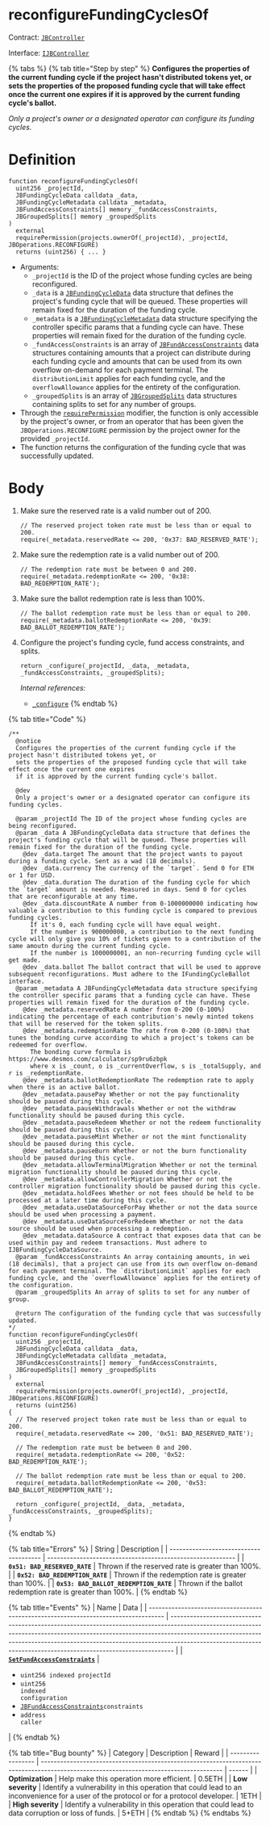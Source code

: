 # reconfigureFundingCyclesOf

Contract: [`JBController`](../)​‌

Interface: [`IJBController`](../../../../interfaces/ijbcontroller.md)

{% tabs %}
{% tab title="Step by step" %}
**Configures the properties of the current funding cycle if the project hasn't distributed tokens yet, or sets the properties of the proposed funding cycle that will take effect once the current one expires if it is approved by the current funding cycle's ballot.**

_Only a project's owner or a designated operator can configure its funding cycles._

# Definition

```solidity
function reconfigureFundingCyclesOf(
  uint256 _projectId,
  JBFundingCycleData calldata _data,
  JBFundingCycleMetadata calldata _metadata,
  JBFundAccessConstraints[] memory _fundAccessConstraints,
  JBGroupedSplits[] memory _groupedSplits
)
  external
  requirePermission(projects.ownerOf(_projectId), _projectId, JBOperations.RECONFIGURE)
  returns (uint256) { ... }
```

* Arguments:
  * `_projectId` is the ID of the project whose funding cycles are being reconfigured.
  * `_data` is a [`JBFundingCycleData`](../../../../data-structures/jbfundingcycledata.md) data structure that defines the project's funding cycle that will be queued. These properties will remain fixed for the duration of the funding cycle.
  * `_metadata` is a [`JBFundingCycleMetadata`](../../../../data-structures/jbfundingcyclemetadata.md) data structure specifying the controller specific params that a funding cycle can have. These properties will remain fixed for the duration of the funding cycle.
  * `_fundAccessConstraints` is an array of [`JBFundAccessConstraints`](../../../../data-structures/jbfundaccessconstraints.md) data structures containing amounts that a project can distribute during each funding cycle and amounts that can be used from its own overflow on-demand for each payment terminal. The `distributionLimit` applies for each funding cycle, and the `overflowAllowance` applies for the entirety of the configuration.
  * `_groupedSplits` is an array of [`JBGroupedSplits`](../../../../data-structures/jbgroupedsplits.md) data structures containing splits to set for any number of groups.
* Through the [`requirePermission`](../../../or-abstract/jboperatable/modifiers/requirepermission.md) modifier, the function is only accessible by the project's owner, or from an operator that has been given the `JBOperations.RECONFIGURE` permission by the project owner for the provided `_projectId`.
* The function returns the configuration of the funding cycle that was successfully updated.

# Body

1.  Make sure the reserved rate is a valid number out of 200.

    ```solidity
    // The reserved project token rate must be less than or equal to 200.
    require(_metadata.reservedRate <= 200, '0x37: BAD_RESERVED_RATE');
    ```
2.  Make sure the redemption rate is a valid number out of 200.

    ```solidity
    // The redemption rate must be between 0 and 200.
    require(_metadata.redemptionRate <= 200, '0x38: BAD_REDEMPTION_RATE');
    ```
3.  Make sure the ballot redemption rate is less than 100%.

    ```solidity
    // The ballot redemption rate must be less than or equal to 200.
    require(_metadata.ballotRedemptionRate <= 200, '0x39: BAD_BALLOT_REDEMPTION_RATE');
    ```
4.  Configure the project's funding cycle, fund access constraints, and splits.

    ```solidity
    return _configure(_projectId, _data, _metadata, _fundAccessConstraints, _groupedSplits);
    ```

    _Internal references:_

    * [`_configure`](\_configure.md)
{% endtab %}

{% tab title="Code" %}
```solidity
/**
  @notice
  Configures the properties of the current funding cycle if the project hasn't distributed tokens yet, or
  sets the properties of the proposed funding cycle that will take effect once the current one expires
  if it is approved by the current funding cycle's ballot.

  @dev
  Only a project's owner or a designated operator can configure its funding cycles.

  @param _projectId The ID of the project whose funding cycles are being reconfigured.
  @param _data A JBFundingCycleData data structure that defines the project's funding cycle that will be queued. These properties will remain fixed for the duration of the funding cycle.
    @dev _data.target The amount that the project wants to payout during a funding cycle. Sent as a wad (18 decimals).
    @dev _data.currency The currency of the `target`. Send 0 for ETH or 1 for USD.
    @dev _data.duration The duration of the funding cycle for which the `target` amount is needed. Measured in days. Send 0 for cycles that are reconfigurable at any time.
    @dev _data.discountRate A number from 0-1000000000 indicating how valuable a contribution to this funding cycle is compared to previous funding cycles.
      If it's 0, each funding cycle will have equal weight.
      If the number is 900000000, a contribution to the next funding cycle will only give you 10% of tickets given to a contribution of the same amoutn during the current funding cycle.
      If the number is 1000000001, an non-recurring funding cycle will get made.
    @dev _data.ballot The ballot contract that will be used to approve subsequent reconfigurations. Must adhere to the IFundingCycleBallot interface.
  @param _metadata A JBFundingCycleMetadata data structure specifying the controller specific params that a funding cycle can have. These properties will remain fixed for the duration of the funding cycle.
    @dev _metadata.reservedRate A number from 0-200 (0-100%) indicating the percentage of each contribution's newly minted tokens that will be reserved for the token splits.
    @dev _metadata.redemptionRate The rate from 0-200 (0-100%) that tunes the bonding curve according to which a project's tokens can be redeemed for overflow.
      The bonding curve formula is https://www.desmos.com/calculator/sp9ru6zbpk
      where x is _count, o is _currentOverflow, s is _totalSupply, and r is _redemptionRate.
    @dev _metadata.ballotRedemptionRate The redemption rate to apply when there is an active ballot.
    @dev _metadata.pausePay Whether or not the pay functionality should be paused during this cycle.
    @dev _metadata.pauseWithdrawals Whether or not the withdraw functionality should be paused during this cycle.
    @dev _metadata.pauseRedeem Whether or not the redeem functionality should be paused during this cycle.
    @dev _metadata.pauseMint Whether or not the mint functionality should be paused during this cycle.
    @dev _metadata.pauseBurn Whether or not the burn functionality should be paused during this cycle.
    @dev _metadata.allowTerminalMigration Whether or not the terminal migration functionality should be paused during this cycle.
    @dev _metadata.allowControllerMigration Whether or not the controller migration functionality should be paused during this cycle.
    @dev _metadata.holdFees Whether or not fees should be held to be processed at a later time during this cycle.
    @dev _metadata.useDataSourceForPay Whether or not the data source should be used when processing a payment.
    @dev _metadata.useDataSourceForRedeem Whether or not the data source should be used when processing a redemption.
    @dev _metadata.dataSource A contract that exposes data that can be used within pay and redeem transactions. Must adhere to IJBFundingCycleDataSource.
  @param _fundAccessConstraints An array containing amounts, in wei (18 decimals), that a project can use from its own overflow on-demand for each payment terminal. The `distributionLimit` applies for each funding cycle, and the `overflowAllowance` applies for the entirety of the configuration.
  @param _groupedSplits An array of splits to set for any number of group.

  @return The configuration of the funding cycle that was successfully updated.
*/
function reconfigureFundingCyclesOf(
  uint256 _projectId,
  JBFundingCycleData calldata _data,
  JBFundingCycleMetadata calldata _metadata,
  JBFundAccessConstraints[] memory _fundAccessConstraints,
  JBGroupedSplits[] memory _groupedSplits
)
  external
  requirePermission(projects.ownerOf(_projectId), _projectId, JBOperations.RECONFIGURE)
  returns (uint256)
{
  // The reserved project token rate must be less than or equal to 200.
  require(_metadata.reservedRate <= 200, '0x51: BAD_RESERVED_RATE');

  // The redemption rate must be between 0 and 200.
  require(_metadata.redemptionRate <= 200, '0x52: BAD_REDEMPTION_RATE');

  // The ballot redemption rate must be less than or equal to 200.
  require(_metadata.ballotRedemptionRate <= 200, '0x53: BAD_BALLOT_REDEMPTION_RATE');

  return _configure(_projectId, _data, _metadata, _fundAccessConstraints, _groupedSplits);
}
```
{% endtab %}

{% tab title="Errors" %}
| String                                 | Description                                                |
| -------------------------------------- | ---------------------------------------------------------- |
| **`0x51: BAD_RESERVED_RATE`**          | Thrown if the reserved rate is greater than 100%.          |
| **`0x52: BAD_REDEMPTION_RATE`**        | Thrown if the redemption rate is greater than 100%.        |
| **`0x53: BAD_BALLOT_REDEMPTION_RATE`** | Thrown if the ballot redemption rate is greater than 100%. |
{% endtab %}

{% tab title="Events" %}
| Name                                                                                | Data                                                                                                                                                                                                                                                                                                                      |
| ----------------------------------------------------------------------------------- | ------------------------------------------------------------------------------------------------------------------------------------------------------------------------------------------------------------------------------------------------------------------------------------------------------------------------- |
| [**`SetFundAccessConstraints`**](../events/setfundaccessconstraints.md) | <ul><li><code>uint256 indexed projectId</code></li><li><code>uint256 indexed configuration</code></li><li><a href="../../../../data-structures/jboverflowallowance.md"><code>JBFundAccessConstraints</code></a><code>constraints</code></li><li><code>address caller</code></li></ul> |
{% endtab %}

{% tab title="Bug bounty" %}
| Category          | Description                                                                                                                            | Reward |
| ----------------- | -------------------------------------------------------------------------------------------------------------------------------------- | ------ |
| **Optimization**  | Help make this operation more efficient.                                                                                               | 0.5ETH |
| **Low severity**  | Identify a vulnerability in this operation that could lead to an inconvenience for a user of the protocol or for a protocol developer. | 1ETH   |
| **High severity** | Identify a vulnerability in this operation that could lead to data corruption or loss of funds.                                        | 5+ETH  |
{% endtab %}
{% endtabs %}
